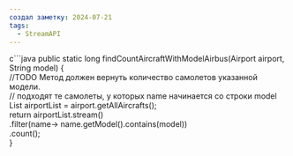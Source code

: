 ```yaml
---
создал заметку: 2024-07-21
tags:
  - StreamAPI
---
```

с```java
public static long findCountAircraftWithModelAirbus(Airport airport, String model) {  
    //TODO Метод должен вернуть количество самолетов указанной модели.  
    // подходят те самолеты, у которых name начинается со строки model  
    List<Aircraft> airportList = airport.getAllAircrafts();  
    return airportList.stream()  
            .filter(name-> name.getModel().contains(model))  
            .count();  
}
```
